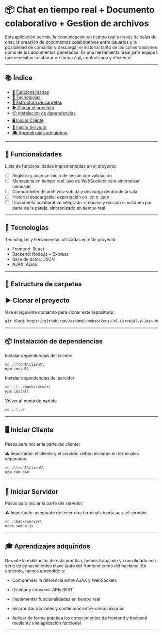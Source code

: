 # 📦 Chat en tiempo real + Documento colaborativo + Gestion de archivos

Esta aplicación permite la comunicación en tiempo real a través de salas de chat, la creación de documentos colaborativos entre usuarios y la posibilidad de consultar y descargar el historial tanto de las conversaciones como de los documentos generados. Es una herramienta ideal para equipos que necesitan colaborar de forma ágil, centralizada y eficiente.

---

## 📚 Índice

- [🔧 Funcionalidades](#-funcionalidades)
- [🧪 Tecnologías](#-tecnologías)
- [📁 Estructura de carpetas](#-estructura-de-carpetas)
- [▶️ Clonar el proyecto](#-clonar-el-proyecto)
- [📦 Instalación de dependencias](#-instalación-de-dependencias)
- [🖥️ Iniciar Cliente](#️-iniciar-cliente)
- [🚀 Iniciar Servidor](#️-iniciar-servidor)
- [🎓 Aprendizajes adquiridos](#-aprendizajes-adquiridos)

---

## 🔧 Funcionalidades

Lista de funcionalidades implementadas en el proyecto:

- [ ] Registro y acceso: inicio de sesión con validación
- [ ] Mensajería en tiempo real: uso de WebSockets para sincronizar mensajes
- [ ] Compartición de archivos: subida y descarga dentro de la sala
- [ ] Historial descargable: exportación en .txt o .json
- [ ] Documento colaborativo integrado: creación y edición simultánea por parte de la pareja, sincronizado en tiempo real

---

## 🧪 Tecnologías

Tecnologías y herramientas utilizadas en este proyecto:

- Frontend: React
- Backend: Node.js + Express
- Base de datos: JSON
- AJAX: Axios

---

## 📁 Estructura de carpetas

## ▶️ Clonar el proyecto

Usa el siguiente comando para clonar este repositorio:

```bash
git clone https://github.com/JoanRM05/Websockets-Pol-Carvajal-y-Joan-Rodrigues.git
```

---

## 📦 Instalación de dependencias

Instalar dependencias del cliente:

```bash
cd .\front\client\
npm install
```

Instalar dependencias del servidor

```bash
cd ..\..\back\server\
npm install
```

Volver al punto de partida

```bash
cd ..\..\
```

---

## 🖥️ Iniciar Cliente

Pasos para iniciar la parte del cliente:

⚠️ Importante: el cliente y el servidor deben iniciarse en terminales separadas.

```bash
cd .\front\client\
npm run dev
```

---

## 🚀 Iniciar Servidor

Pasos para iniciar la parte del servidor:

⚠️ Importante: asegúrate de tener otra terminal abierta para el servidor.

```bash
cd .\back\server\
node index.js
```

---

## 🎓 Aprendizajes adquiridos

Durante la realización de esta práctica, hemos trabajado y consolidado una serie de conocimientos clave tanto del frontend como del backend. En concreto, hemos aprendido a:

- Comprender la diferencia entre AJAX y WebSockets

- Diseñar y consumir APIs REST

- Implementar funcionalidades en tiempo real

- Sincronizar acciones y contenidos entre varios usuarios

- Aplicar de forma práctica los conocimientos de frontend y backend mediante una aplicación funcional

---
